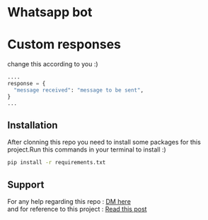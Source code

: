  # Whatsapp bot
 
# Custom responses
change this according to you :)

```python
....
response = {
  "message received": "message to be sent",
} 
...
```
## Installation
After clonning this repo you need to install some packages for this project.Run this commands in your terminal to install :)

```bash
pip install -r requirements.txt
```

## Support 
For any help regarding this repo :     [DM here ](https://www.instagram.com/codefever.exe/)       
and for reference to this project : [Read this post ](https://www.instagram.com/p/CQdyi-UDpdw/)
